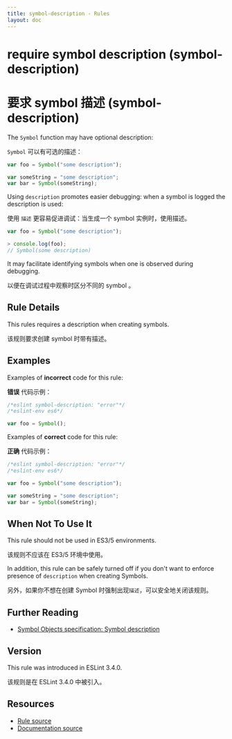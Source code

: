 ```yaml
---
title: symbol-description - Rules
layout: doc
---
```

<!-- Note: No pull requests accepted for this file. See README.md in the root directory for details. -->

# require symbol description (symbol-description)

# 要求 symbol 描述 (symbol-description)

The `Symbol` function may have optional description:

`Symbol` 可以有可选的描述：

```js
var foo = Symbol("some description");

var someString = "some description";
var bar = Symbol(someString);
```


Using `description` promotes easier debugging: when a symbol is logged the description is used:

使用 `描述` 更容易促进调试：当生成一个 symbol 实例时，使用描述。

```js
var foo = Symbol("some description");

> console.log(foo);
// Symbol(some description)
```

It may facilitate identifying symbols when one is observed during debugging.

以便在调试过程中观察时区分不同的 symbol 。

## Rule Details

This rules requires a description when creating symbols.

该规则要求创建 symbol 时带有描述。

## Examples

Examples of **incorrect** code for this rule:

**错误** 代码示例：

```js
/*eslint symbol-description: "error"*/
/*eslint-env es6*/

var foo = Symbol();
```

Examples of **correct** code for this rule:

**正确** 代码示例：


```js
/*eslint symbol-description: "error"*/
/*eslint-env es6*/

var foo = Symbol("some description");

var someString = "some description";
var bar = Symbol(someString);
```


## When Not To Use It

This rule should not be used in ES3/5 environments.

该规则不应该在 ES3/5 环境中使用。

In addition, this rule can be safely turned off if you don't want to enforce presence of `description` when creating Symbols.

另外，如果你不想在创建 Symbol 时强制出现`描述`，可以安全地关闭该规则。

## Further Reading

* [Symbol Objects specification: Symbol description](https://www.ecma-international.org/ecma-262/6.0/#sec-symbol-description)

## Version

This rule was introduced in ESLint 3.4.0.

该规则是在 ESLint 3.4.0 中被引入。

## Resources

* [Rule source](https://github.com/eslint/eslint/tree/master/lib/rules/symbol-description.js)
* [Documentation source](https://github.com/eslint/eslint/tree/master/docs/rules/symbol-description.md)
